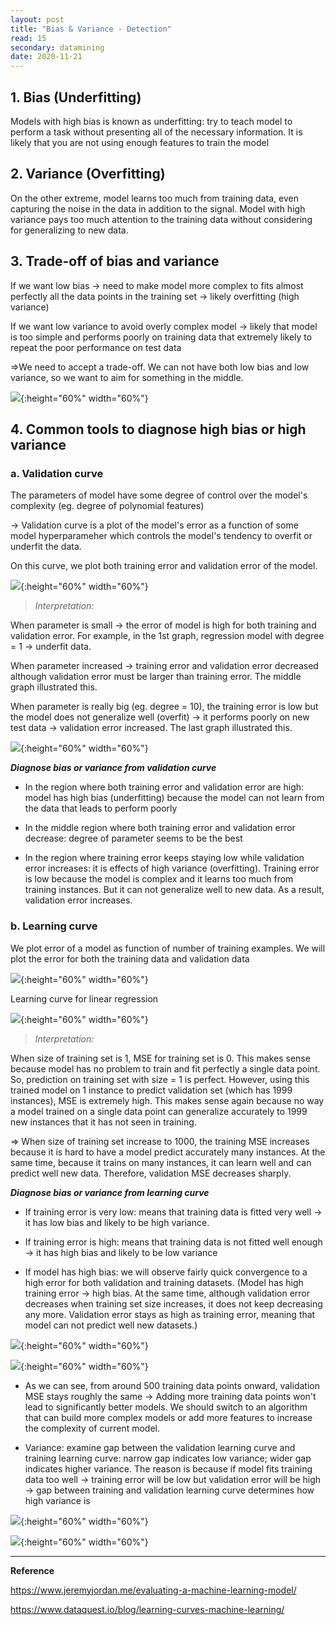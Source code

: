 ```yaml
---
layout: post
title: "Bias & Variance - Detection"
read: 15
secondary: datamining
date: 2020-11-21
---
```


## 1. Bias (Underfitting)

Models with high bias is known as underfitting: try to teach model to perform a task without presenting all of the necessary information. It is likely that you are not using enough features to train the model

## 2. Variance (Overfitting)

On the other extreme, model learns too much from training data, even capturing the noise in the data in addition to the signal. Model with high variance pays too much attention to the training data without considering for generalizing to new data. 

## 3. Trade-off of bias and variance

If we want low bias -> need to make model more complex to fits almost perfectly all the data points in the training set -> likely overfitting (high variance)

If we want low variance to avoid overly complex model -> likely that model is too simple and performs poorly on training data that extremely likely to repeat the poor performance on test data

=>We need to accept a trade-off. We can not have both low bias and low variance, so we want to aim for something in the middle.

![](/sources/Bias-Variance-Detection.png){:height="60%" width="60%"}


## 4. Common tools to diagnose high bias or high variance

### a. **Validation curve**

The parameters of model have some degree of control over the model's complexity (eg. degree of polynomial features)

-> Validation curve is a plot of the model's error as a function of some model hyperparameher which controls the model's tendency to overfit or underfit the data.

On this curve, we plot both training error and validation error of the model. 

![](/sources/Bias-Variance-Detection1.png){:height="60%" width="60%"}


>*Interpretation:* 

When parameter is small -> the error of model is high for both training and validation error. For example, in the 1st graph, regression model with degree = 1 -> underfit data. 

When parameter increased -> training error and validation error decreased although validation error must be larger than training error. The middle graph illustrated this. 

When parameter is really big (eg. degree = 10), the training error is low but the model does not generalize well (overfit) -> it performs poorly on new test data -> validation error increased. The last graph illustrated this. 

![](/sources/Bias-Variance-Detection2.png){:height="60%" width="60%"}

***Diagnose bias or variance from validation curve***

- In the region where both training error and validation error are high: model has high bias (underfitting) because the model can not learn from the data that leads to perform poorly
  
- In the middle region where both training error and validation error decrease: degree of parameter seems to be the best
  
- In the region where training error keeps staying low while validation error increases: it is effects of high variance (overfitting). Training error is low because the model is complex and it learns too much from training instances. But it can not generalize well to new data. As a result, validation error increases.


### b. **Learning curve**
We plot error of a model as function of number of training examples. We will plot the error for both the training data and validation data

![](/sources/Bias-Variance-Detection3.png){:height="60%" width="60%"}

Learning curve for linear regression 

![](/sources/Bias-Variance-Detection4.png){:height="60%" width="60%"}

>*Interpretation:* 

When size of training set is 1, MSE for training set is 0. This makes sense because model has no problem to train and fit perfectly a single data point. So, prediction on training set with size = 1 is perfect. However, using this trained model on 1 instance to predict validation set (which has 1999 instances), MSE is extremely high. This makes sense again because no way a model trained on a single data point can generalize accurately to 1999 new instances that it has not seen in training. 

=> When size of training set increase to 1000, the training MSE increases because it is hard to have a model predict accurately many instances. At the same time, because it trains on many instances, it can learn well and can predict well new data. Therefore, validation MSE decreases sharply. 

***Diagnose bias or variance from learning curve***

- If training error is very low: means that training data is fitted very well -> it has low bias and likely to be high variance.
  
- If training error is high: means that training data is not fitted well enough -> it has high bias and likely to be low variance

- If model has high bias: we will observe fairly quick convergence to a high error for both validation and training datasets. (Model has high training error -> high bias. At the same time, although validation error decreases when training set size increases, it does not keep decreasing any more. Validation error stays as high as training error, meaning that model can not predict well new datasets.)

![](/sources/Bias-Variance-Detection5.png){:height="60%" width="60%"}

![](/sources/Bias-Variance-Detection6.png){:height="60%" width="60%"}

- As we can see, from around 500 training data points onward, validation MSE stays roughly the same -> Adding more training data points won't lead to significantly better models. We should switch to an algorithm that can build more complex models or add more features to increase the complexity of current model. 

- Variance: examine gap between the validation learning curve and training learning curve: narrow gap indicates low variance; wider gap indicates higher variance. The reason is because if model fits training data too well -> training error will be low but validation error will be high -> gap between training and validation learning curve determines how high variance is
  
![](/sources/Bias-Variance-Detection7.png){:height="60%" width="60%"}

![](/sources/Bias-Variance-Detection8.png){:height="60%" width="60%"}

-------------
**Reference** 

https://www.jeremyjordan.me/evaluating-a-machine-learning-model/

https://www.dataquest.io/blog/learning-curves-machine-learning/